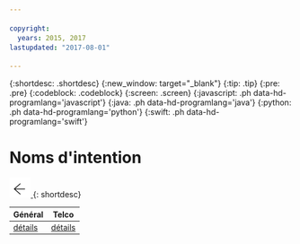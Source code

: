```yaml
---

copyright:
  years: 2015, 2017
lastupdated: "2017-08-01"

---
```


{:shortdesc: .shortdesc}
{:new_window: target="_blank"}
{:tip: .tip}
{:pre: .pre}
{:codeblock: .codeblock}
{:screen: .screen}
{:javascript: .ph data-hd-programlang='javascript'}
{:java: .ph data-hd-programlang='java'}
{:python: .ph data-hd-programlang='python'}
{:swift: .ph data-hd-programlang='swift'}

# Noms d'intention

[![Go back](images/back-arrow.png) <!-- {display:block;"} -->](personalize.html#use_custom)
{: shortdesc}

| Général | Telco   |
|---------|---------|
| [détails](/docs/services/virtual-agent/intent_codenames_general.html) | [détails](/docs/services/virtual-agent/intent_codenames_telco.html) |
